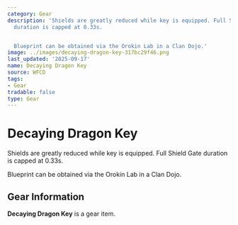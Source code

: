 ```yaml
---
category: Gear
description: 'Shields are greatly reduced while key is equipped. Full Shield Gate
  duration is capped at 0.33s.


  Blueprint can be obtained via the Orokin Lab in a Clan Dojo.'
image: ../images/decaying-dragon-key-317bc29f46.png
last_updated: '2025-09-17'
name: Decaying Dragon Key
source: WFCD
tags:
- Gear
tradable: false
type: Gear
---
```


# Decaying Dragon Key

Shields are greatly reduced while key is equipped. Full Shield Gate duration is capped at 0.33s.

Blueprint can be obtained via the Orokin Lab in a Clan Dojo.

## Gear Information

**Decaying Dragon Key** is a gear item.

